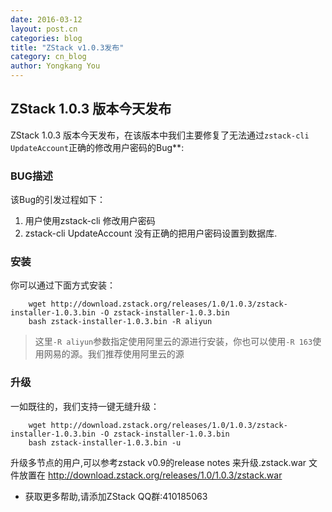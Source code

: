 ```yaml
---
date: 2016-03-12
layout: post.cn
categories: blog
title: "ZStack v1.0.3发布"
category: cn_blog
author: Yongkang You
---
```


## ZStack 1.0.3 版本今天发布
ZStack 1.0.3 版本今天发布，在该版本中我们主要修复了无法通过`zstack-cli UpdateAccount`正确的修改用户密码的Bug**:

### BUG描述

该Bug的引发过程如下：

1. 用户使用zstack-cli 修改用户密码
2. zstack-cli UpdateAccount 没有正确的把用户密码设置到数据库.

<h3 id="install"> 安装 </h3>

你可以通过下面方式安装：

        wget http://download.zstack.org/releases/1.0/1.0.3/zstack-installer-1.0.3.bin -O zstack-installer-1.0.3.bin
        bash zstack-installer-1.0.3.bin -R aliyun

>这里`-R aliyun`参数指定使用阿里云的源进行安装，你也可以使用`-R 163`使用网易的源。我们推荐使用阿里云的源

<h3 id="upgrade"> 升级 </h3>

一如既往的，我们支持一键无缝升级：

        wget http://download.zstack.org/releases/1.0/1.0.3/zstack-installer-1.0.3.bin -O zstack-installer-1.0.3.bin
        bash zstack-installer-1.0.3.bin -u

升级多节点的用户,可以参考zstack v0.9的release notes 来升级.zstack.war 文件放置在 http://download.zstack.org/releases/1.0/1.0.3/zstack.war

* 获取更多帮助,请添加ZStack QQ群:410185063
